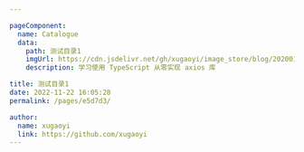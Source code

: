 ```yaml
---

pageComponent:
  name: Catalogue
  data:
    path: 测试目录1
    imgUrl: https://cdn.jsdelivr.net/gh/xugaoyi/image_store/blog/20200105104632.png
    description: 学习使用 TypeScript 从零实现 axios 库

title: 测试目录1
date: 2022-11-22 16:05:28
permalink: /pages/e5d7d3/

author: 
  name: xugaoyi
  link: https://github.com/xugaoyi
---
```

